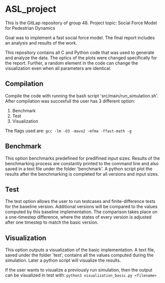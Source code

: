 # ASL_project
This is the GitLap repository of group 48.
Project topic: Social Force Model for Pedestrian Dynamics

Goal was to implement a fast social force model. The final report includes an analysis and results of the work.

This repository contains all C and Python code that was used to generate and analyze the data. The optics of the plots were changed specifically for the report. Further, a random element in the code can change the visualization even when all parameters are identical.


## Compilation
Compile the code with running the bash script 'src/main/run_simulation.sh'. After compilation was succesfull the user has 3 different option:
1. Benchmark
2. Test
3. Visualization

The flags used are:
`gcc -lm -O3 -mavx2 -mfma -ffast-math -g`

## Benchmark
This option benchmarks predefined for predifined input sizes. Results of the benchmarking process are constantly printed to the command line and also saved in a text file under the folder 'benchmark'. A python script plot the results after the benchmarking is completed for all versions and input sizes.

## Test
The test option allows the user to run testcases and finite-difference tests for the baseline version. Additional versions will be compared to the values computed by this baseline implementation. The comparison takes place on a one-timestep difference, where the states of every version is adjusted after one timestep to match the basic version.

## Visualization
This option outputs a visualization of the basic implementation. A text file, saved under the folder 'test', contains all the values computed during the simulation. Later a python script will visualize the results.

If the user wants to visualize a previously run simulation, then the output can be visualized in test with:
`python3 visualization_basic.py <filename>`




